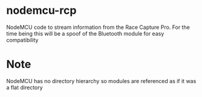 # nodemcu-rcp
NodeMCU code to stream information from the Race Capture Pro.  For the time being this will be a spoof of the Bluetooth module for easy compatibility

# Note
NodeMCU has no directory hierarchy so modules are referenced as if it was a flat directory
